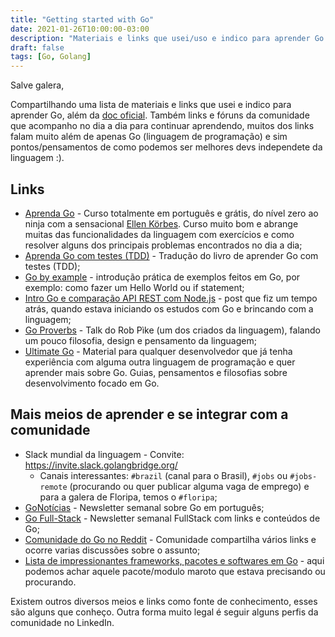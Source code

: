 ```yaml
---
title: "Getting started with Go"
date: 2021-01-26T10:00:00-03:00
description: "Materiais e links que usei/uso e indico para aprender Go e continuar se atualizando :)"
draft: false
tags: [Go, Golang]
---
```


Salve galera,

Compartilhando uma lista de materiais e links que usei e indico para aprender Go, além da [doc oficial](https://golang.org/doc/). Também links e fóruns da comunidade que acompanho no dia a dia para continuar aprendendo, muitos dos links falam muito além de apenas Go (linguagem de programação) e sim pontos/pensamentos de como podemos ser melhores devs independete da linguagem :).

## Links
- [Aprenda Go](https://www.youtube.com/playlist?list=PLCKpcjBB_VlBsxJ9IseNxFllf-UFEXOdg) - Curso totalmente em português e grátis, do nível zero ao ninja com a sensacional [Ellen Körbes](http://ellenkorbes.com/). Curso muito bom e abrange muitas das funcionalidades da linguagem com exercícios e como resolver alguns dos principais problemas encontrados no dia a dia;
- [Aprenda Go com testes (TDD)](https://larien.gitbook.io/aprenda-go-com-testes/) - Tradução do livro de aprender Go com testes (TDD);
- [Go by example](https://gobyexample.com/) - introdução prática de exemplos feitos em Go, por exemplo: como fazer um Hello World ou if statement;
- [Intro Go e comparação API REST com Node.js](https://medium.com/devmuch/intro-golang-e-comparacao-de-desempenho-de-api-com-node-js-11a8ce6bd5e0) - post que fiz um tempo atrás, quando estava iniciando os estudos com Go e brincando com a linguagem;
- [Go Proverbs](https://go-proverbs.github.io/) - Talk do Rob Pìke (um dos criados da linguagem), falando um pouco filosofia, design e pensamento da linguagem;
- [Ultimate Go](https://github.com/ardanlabs/gotraining/tree/master/topics/go#ultimate-go) - Material para qualquer desenvolvedor que já tenha experiência com alguma outra linguagem de programação e quer aprender mais sobre Go. Guias, pensamentos e filosofias sobre desenvolvimento focado em Go.


## Mais meios de aprender e se integrar com a comunidade
- Slack mundial da linguagem - Convite: https://invite.slack.golangbridge.org/
    - Canais interessantes: `#brazil` (canal para o Brasil), `#jobs` ou `#jobs-remote` (procurando ou quer publicar alguma vaga de emprego) e para a galera de Floripa, temos o `#floripa`;
- [GoNotícias](https://gonoticias.substack.com/) - Newsletter semanal sobre Go em português;
- [Go Full-Stack](https://www.getrevue.co/profile/IvanMarko) - Newsletter semanal FullStack com links e conteúdos de Go;
- [Comunidade do Go no Reddit](https://www.reddit.com/r/golang/) - Comunidade compartilha vários links e ocorre varias discussões sobre o assunto;
- [Lista de impressionantes frameworks, pacotes e softwares em Go](https://github.com/avelino/awesome-go) - aqui podemos achar aquele pacote/modulo maroto que estava precisando ou procurando.

Existem outros diversos meios e links como fonte de conhecimento, esses são alguns que conheço. Outra forma muito legal é seguir alguns perfis da comunidade no LinkedIn.